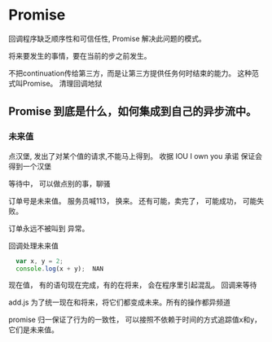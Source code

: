# Promise

  回调程序缺乏顺序性和可信任性, Promise 解决此问题的模式。

  将来要发生的事情，要在当前的步之前发生。

  不把continuation传给第三方，而是让第三方提供任务何时结束的能力。 这种范式叫Promise。 清理回调地狱

## Promise 到底是什么，如何集成到自己的异步流中。

### 未来值

  点汉堡, 发出了对某个值的请求,不能马上得到。
  收据 IOU  I own you  承诺  保证会得到一个汉堡

  等待中， 可以做点别的事，聊骚

  订单号是未来值。   服务员喊113， 换来。
  还有可能，卖完了， 可能成功， 可能失败。

  订单永远不被叫到  异常。

  回调处理未来值
  
  ```js
    var x, y = 2;
    console.log(x + y);  NAN
  ```
  现在值， 有的语句现在完成，有的在将来， 会在程序里引起混乱。
  回调来等待

  add.js  为了统一现在和将来，将它们都变成未来。所有的操作都异频道

  promise 归一保证了行为的一致性， 可以接照不依赖于时间的方式追踪值x和y， 它们是未来值。

